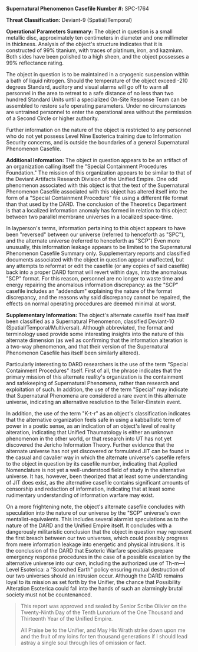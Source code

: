 **Supernatural Phenomenon Casefile Number #:** SPC-1764

**Threat Classification:** Deviant-9 (Spatial/Temporal)

**Operational Parameters Summary:** The object in question is a small metallic disc, approximately ten centimeters in diameter and one millimeter in thickness. Analysis of the object's structure indicates that it is constructed of 99% titanium, with traces of platinum, iron, and kazmium. Both sides have been polished to a high sheen, and the object possesses a 99% reflectance rating.

The object in question is to be maintained in a cryogenic suspension within a bath of liquid nitrogen. Should the temperature of the object exceed -210 degrees Standard, auditory and visual alarms will go off to warn all personnel in the area to retreat to a safe distance of no less than two hundred Standard Units until a specialized On-Site Response Team can be assembled to restore safe operating parameters. Under no circumstances are untrained personnel to enter the operational area without the permission of a Second Circle or higher authority.

Further information on the nature of the object is restricted to any personnel who do not yet possess Level Nine Esoterica training due to Information Security concerns, and is outside the boundaries of a general Supernatural Phenomenon Casefile.

**Additional Information:** The object in question appears to be an artifact of an organization calling itself the "Special Containment Procedures Foundation." The mission of this organization appears to be similar to that of the Deviant Artifacts Research Division of the Unified Empire. One odd phenomenon associated with this object is that the text of the Supernatural Phenomenon Casefile associated with this object has altered itself into the form of a "Special Containment Procedure" file using a different file format than that used by the DARD. The conclusion of the Theoretics Department is that a localized information anomaly has formed in relation to this object between two parallel membrane universes in a localized space-time.

In layperson's terms, information pertaining to this object appears to have been "reversed" between our universe (referred to henceforth as "SPC"), and the alternate universe (referred to henceforth as "SCP") Even more unusually, this information leakage appears to be limited to the Supernatural Phenomenon Casefile Summary only. Supplementary reports and classified documents associated with the object in question appear unaffected, but any attempts to reformat or edit the casefile (or any copies of said casefile) back into a proper DARD format will revert within days, into the anomalous "SCP" format. For this reason, personnel are no longer to waste time and energy repairing the anomalous information discrepancy: as the "SCP" casefile includes an "addendum" explaining the nature of the format discrepancy, and the reasons why said discrepancy cannot be repaired, the effects on normal operating procedures are deemed minimal at worst.

**Supplementary Information:** The object's alternate casefile itself has itself been classified as a Supernatural Phenomenon, classified Deviant-10 (Spatial/Temporal/Multiversal). Although abbreviated, the format and terminology used provide some interesting insights into the nature of this alternate dimension (as well as confirming that the information alteration is a two-way phenomenon, and that their version of the Supernatural Phenomenon Casefile has itself been similarly altered).

Particularly interesting to DARD researchers is the use of the term "Special Containment Procedures" itself. First of all, the phrase indicates that the primary mission of this alternate reality's organization is the containment and safekeeping of Supernatural Phenomena, rather than research and exploitation of such. In addition, the use of the term "Special" may indicate that Supernatural Phenomena are considered a rare event in this alternate universe, indicating an alternative resolution to the Teller-Einstein event.

In addition, the use of the term "K-t-r" as an object's classification indicates that the alternative organization feels safe in using a kabballistic term of power in a poetic sense, as an indication of an object's level of reality alteration, indicating that Unified Thaumatology is either an unknown phenomenon in the other world, or that research into UT has not yet discovered the Jericho Information Theory. Further evidence that the alternate universe has not yet discovered or formulated JIT can be found in the casual and cavalier way in which the alternate universe's casefile refers to the object in question by its casefile number, indicating that Applied Nomenclature is not yet a well-understood field of study in the alternative universe. It has, however, been theorized that at least some understanding of JIT does exist, as the alternative casefile contains significant amounts of censorship and redaction of information, indicating that at least some rudimentary understanding of information warfare may exist.

On a more frightening note, the object's alternate casefile concludes with speculation into the nature of our universe by the "SCP" universe's own mentalist-equivalents. This includes several alarmist speculations as to the nature of the DARD and the Unified Empire itself. It concludes with a dangerously militaristic conclusion that the object in question may represent the first breach between our two universes, which could possibly progress from mere information leakage into energetic and physical intrusions. It is the conclusion of the DARD that Esoteric Warfare specialists prepare emergency response procedures in the case of a possible escalation by the alternative universe into our own, including the authorized use of Th-m—l Level Esoterica: a "Scorched Earth" policy ensuring mutual destruction of our two universes should an intrusion occur. Although the DARD remains loyal to its mission as set forth by the Unifier, the chance that Possibility Alteration Esoterica could fall into the hands of such an alarmingly brutal society must not be countenanced.

> This report was approved and sealed by Senior Scribe Olivier on the Twenty-Ninth Day of the Tenth Lunarium of the One Thousand and Thirteenth Year of the Unified Empire.
> 
> All Praise be to the Unifier, and May His Wrath strike down upon me and the fruit of my loins for ten thousand generations if I should lead astray a single soul through lies of omission or fact.